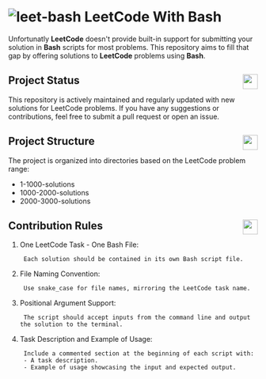 # ![leet-bash](https://github.com/HarutyunAg/leetcode-with-bash/assets/106912298/9e869ecb-359b-40a7-9d96-3ed96390e99b) LeetCode With Bash

Unfortunatly __LeetCode__ doesn't provide built-in support for submitting your solution in __Bash__ scripts for most problems. This repository aims to fill that gap by offering solutions to __LeetCode__ problems using __Bash__.

## Project Status <img align="right" width="30" height="30" src="https://github.com/HarutyunAg/leetcode-with-bash/assets/106912298/d6c71745-d94b-42c2-a366-b4a1a4674598"> 

This repository is actively maintained and regularly updated with new solutions for LeetCode problems. If you have any suggestions or contributions, feel free to submit a pull request or open an issue.

## Project Structure <img align="right" width="30" height="30" src="https://github.com/HarutyunAg/leetcode-with-bash/assets/106912298/53961df7-e2ad-44aa-8ef0-24fed2c670ec"> 

The project is organized into directories based on the LeetCode problem range:
- 1-1000-solutions
- 1000-2000-solutions
- 2000-3000-solutions

## Contribution Rules <img align="right" width="30" height="30" src="https://github.com/HarutyunAg/leetcode-with-bash/assets/106912298/afa33d73-ec14-4156-b9c2-1f7fe3de20c3"> 

1. One LeetCode Task - One Bash File:

        Each solution should be contained in its own Bash script file.

2. File Naming Convention:

        Use snake_case for file names, mirroring the LeetCode task name.

3. Positional Argument Support:
   
        The script should accept inputs from the command line and output the solution to the terminal.

4. Task Description and Example of Usage:

        Include a commented section at the beginning of each script with:
        - A task description.
        - Example of usage showcasing the input and expected output.

